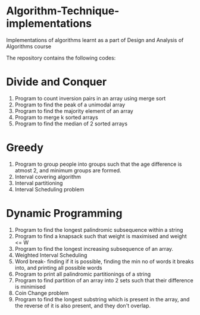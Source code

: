# Algorithm-Technique-implementations
Implementations of algorithms learnt as a part of Design and Analysis of Algorithms course

The repository contains the following codes:

# Divide and Conquer
1. Program to count inversion pairs in an array using merge sort
2. Program to find the peak of a unimodal array
3. Program to find the majority element of an array
4. Program to merge k sorted arrays
5. Program to find the median of 2 sorted arrays

# Greedy
1. Program to group people into groups such that the age difference is atmost 2, and minimum groups are formed.
2. Interval covering algorithm
3. Interval partitioning
4. Interval Scheduling problem

# Dynamic Programming
1. Program to find the longest palindromic subsequence within a string
2. Program to find a knapsack such that weight is maximised and weight <= W
3. Program to find the longest increasing subsequence of an array.
4. Weighted Interval Scheduling
5. Word break- finding if it is possible, finding the min no of words it breaks into, and printing all possible words
6. Program to print all palindromic partitionings of a string
7. Program to find partition of an array into 2 sets such that their difference is minimised
8. Coin Change problem
9. Program to find the longest substring which is present in the array, and the reverse of it is also present, and they don't overlap.
